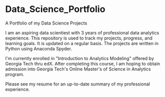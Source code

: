 # Data_Science_Portfolio
A Portfolio of my Data Science Projects

I am an aspiring data scientiest with 3 years of professional data analytics experience. This repository is used to track my projects, progress, and learning goals.  It is updated on a regular basis. The projects are written in Python using Anaconda Spyder. 

I'm currently enrolled in "Introduction to Analytics Modeling" offered by Georgia Tech thru edX. After completing this course, I am hoping to obtain admission into Georgia Tech's Online Master's of Science in Analytics program.

Please see my resume for an up-to-date summary of my professional experience.
